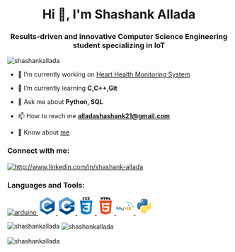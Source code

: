 <h1 align="center">Hi 👋, I'm Shashank Allada</h1>
<h3 align="center">Results-driven and innovative Computer Science Engineering student specializing in IoT</h3>

<p align="left"> <img src="https://komarev.com/ghpvc/?username=shashankallada&label=Profile%20views&color=0e75b6&style=flat" alt="shashankallada" /> </p>

- 🔭 I’m currently working on [Heart Health Monitoring System](https://github.com/ShashankAllada/Heart-Health-Monitoring)

- 🌱 I’m currently learning **C,C++,Git**

- 💬 Ask me about **Python, SQL**

- 📫 How to reach me **alladashashank21@gmail.com**

- 📄 Know about [me](https://docs.google.com/document/d/1USelYTYOJqC4lIhy2pQYltVqFyRoSwsbkvAYCGEm2ZE/edit?usp=sharing)

<h3 align="left">Connect with me:</h3>
<p align="left">
<a href="https://linkedin.com/in/http://www.linkedin.com/in/shashank-allada" target="blank"><img align="center" src="https://raw.githubusercontent.com/rahuldkjain/github-profile-readme-generator/master/src/images/icons/Social/linked-in-alt.svg" alt="http://www.linkedin.com/in/shashank-allada" height="30" width="40" /></a>
</p>

<h3 align="left">Languages and Tools:</h3>
<p align="left"> <a href="https://www.arduino.cc/" target="_blank" rel="noreferrer"> <img src="https://cdn.worldvectorlogo.com/logos/arduino-1.svg" alt="arduino" width="40" height="40"/> </a> <a href="https://www.cprogramming.com/" target="_blank" rel="noreferrer"> <img src="https://raw.githubusercontent.com/devicons/devicon/master/icons/c/c-original.svg" alt="c" width="40" height="40"/> </a> <a href="https://www.w3schools.com/cpp/" target="_blank" rel="noreferrer"> <img src="https://raw.githubusercontent.com/devicons/devicon/master/icons/cplusplus/cplusplus-original.svg" alt="cplusplus" width="40" height="40"/> </a> <a href="https://www.w3schools.com/css/" target="_blank" rel="noreferrer"> <img src="https://raw.githubusercontent.com/devicons/devicon/master/icons/css3/css3-original-wordmark.svg" alt="css3" width="40" height="40"/> </a> <a href="https://www.w3.org/html/" target="_blank" rel="noreferrer"> <img src="https://raw.githubusercontent.com/devicons/devicon/master/icons/html5/html5-original-wordmark.svg" alt="html5" width="40" height="40"/> </a> <a href="https://www.mysql.com/" target="_blank" rel="noreferrer"> <img src="https://raw.githubusercontent.com/devicons/devicon/master/icons/mysql/mysql-original-wordmark.svg" alt="mysql" width="40" height="40"/> </a> <a href="https://www.python.org" target="_blank" rel="noreferrer"> <img src="https://raw.githubusercontent.com/devicons/devicon/master/icons/python/python-original.svg" alt="python" width="40" height="40"/> </a> </p>

<p><img align="left" src="https://github-readme-stats.vercel.app/api/top-langs?username=shashankallada&show_icons=true&locale=en&layout=compact" alt="shashankallada" /></p>

<p>&nbsp;<img align="center" src="https://github-readme-stats.vercel.app/api?username=shashankallada&show_icons=true&locale=en" alt="shashankallada" /></p>

<p><img align="center" src="https://github-readme-streak-stats.herokuapp.com/?user=shashankallada&" alt="shashankallada" /></p>
